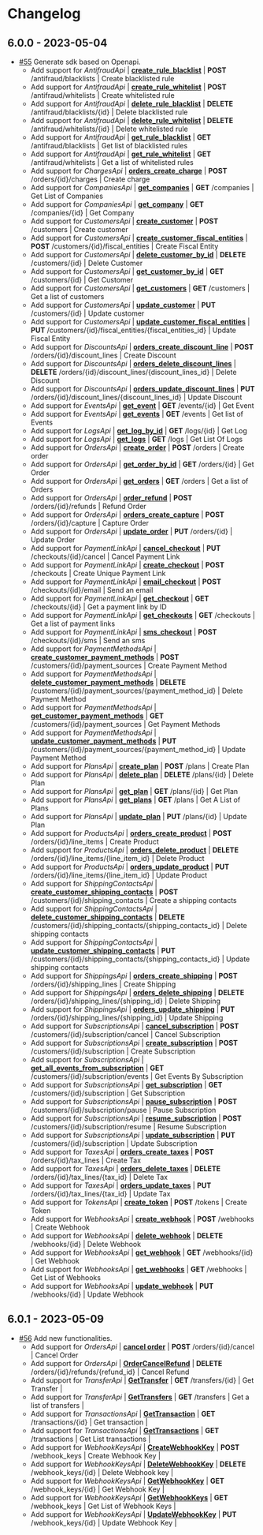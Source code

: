 # Changelog

## 6.0.0 - 2023-05-04
* [#55](https://github.com/conekta/conekta-.net/pull/55) Generate sdk based on Openapi.
  * Add support for *AntifraudApi* | [**create_rule_blacklist**](docs/AntifraudApi.md#create_rule_blacklist) | **POST** /antifraud/blacklists | Create blacklisted rule
  * Add support for *AntifraudApi* | [**create_rule_whitelist**](docs/AntifraudApi.md#create_rule_whitelist) | **POST** /antifraud/whitelists | Create whitelisted rule
  * Add support for *AntifraudApi* | [**delete_rule_blacklist**](docs/AntifraudApi.md#delete_rule_blacklist) | **DELETE** /antifraud/blacklists/{id} | Delete blacklisted rule
  * Add support for *AntifraudApi* | [**delete_rule_whitelist**](docs/AntifraudApi.md#delete_rule_whitelist) | **DELETE** /antifraud/whitelists/{id} | Delete whitelisted rule
  * Add support for *AntifraudApi* | [**get_rule_blacklist**](docs/AntifraudApi.md#get_rule_blacklist)       | **GET** /antifraud/blacklists | Get list of blacklisted rules
  * Add support for *AntifraudApi* | [**get_rule_whitelist**](docs/AntifraudApi.md#get_rule_whitelist)       | **GET** /antifraud/whitelists | Get a list of whitelisted rules
  * Add support for *ChargesApi*   | [**orders_create_charge**](docs/ChargesApi.md#orders_create_charge)     | **POST** /orders/{id}/charges | Create charge
  * Add support for *CompaniesApi* | [**get_companies**](docs/CompaniesApi.md#get_companies) | **GET** /companies | Get List of Companies
  * Add support for *CompaniesApi* | [**get_company**](docs/CompaniesApi.md#get_company) | **GET** /companies/{id} | Get Company
  * Add support for *CustomersApi* | [**create_customer**](docs/CustomersApi.md#create_customer) | **POST** /customers | Create customer
  * Add support for *CustomersApi* | [**create_customer_fiscal_entities**](docs/CustomersApi.md#create_customer_fiscal_entities) | **POST** /customers/{id}/fiscal_entities | Create Fiscal Entity
  * Add support for *CustomersApi* | [**delete_customer_by_id**](docs/CustomersApi.md#delete_customer_by_id) | **DELETE** /customers/{id} | Delete Customer
  * Add support for *CustomersApi* | [**get_customer_by_id**](docs/CustomersApi.md#get_customer_by_id) | **GET** /customers/{id} | Get Customer
  * Add support for *CustomersApi* | [**get_customers**](docs/CustomersApi.md#get_customers) | **GET** /customers | Get a list of customers
  * Add support for *CustomersApi* | [**update_customer**](docs/CustomersApi.md#update_customer) | **PUT** /customers/{id} | Update customer
  * Add support for *CustomersApi* | [**update_customer_fiscal_entities**](docs/CustomersApi.md#update_customer_fiscal_entities) | **PUT** /customers/{id}/fiscal_entities/{fiscal_entities_id} | Update  Fiscal Entity
  * Add support for *DiscountsApi* | [**orders_create_discount_line**](docs/DiscountsApi.md#orders_create_discount_line) | **POST** /orders/{id}/discount_lines | Create Discount
  * Add support for *DiscountsApi* | [**orders_delete_discount_lines**](docs/DiscountsApi.md#orders_delete_discount_lines) | **DELETE** /orders/{id}/discount_lines/{discount_lines_id} | Delete Discount
  * Add support for *DiscountsApi* | [**orders_update_discount_lines**](docs/DiscountsApi.md#orders_update_discount_lines) | **PUT** /orders/{id}/discount_lines/{discount_lines_id} | Update Discount
  * Add support for *EventsApi*    | [**get_event**](docs/EventsApi.md#get_event) | **GET** /events/{id} | Get Event
  * Add support for *EventsApi*    | [**get_events**](docs/EventsApi.md#get_events) | **GET** /events | Get list of Events
  * Add support for *LogsApi* | [**get_log_by_id**](docs/LogsApi.md#get_log_by_id) | **GET** /logs/{id} | Get Log
  * Add support for *LogsApi* | [**get_logs**](docs/LogsApi.md#get_logs) | **GET** /logs | Get List Of Logs
  * Add support for *OrdersApi* | [**create_order**](docs/OrdersApi.md#create_order) | **POST** /orders | Create order
  * Add support for *OrdersApi* | [**get_order_by_id**](docs/OrdersApi.md#get_order_by_id) | **GET** /orders/{id} | Get Order
  * Add support for *OrdersApi* | [**get_orders**](docs/OrdersApi.md#get_orders) | **GET** /orders | Get a list of Orders
  * Add support for *OrdersApi* | [**order_refund**](docs/OrdersApi.md#order_refund) | **POST** /orders/{id}/refunds | Refund Order
  * Add support for *OrdersApi* | [**orders_create_capture**](docs/OrdersApi.md#orders_create_capture) | **POST** /orders/{id}/capture | Capture Order
  * Add support for *OrdersApi* | [**update_order**](docs/OrdersApi.md#update_order) | **PUT** /orders/{id} | Update Order
  * Add support for *PaymentLinkApi* | [**cancel_checkout**](docs/PaymentLinkApi.md#cancel_checkout) | **PUT** /checkouts/{id}/cancel | Cancel Payment Link
  * Add support for *PaymentLinkApi* | [**create_checkout**](docs/PaymentLinkApi.md#create_checkout) | **POST** /checkouts | Create Unique Payment Link
  * Add support for *PaymentLinkApi* | [**email_checkout**](docs/PaymentLinkApi.md#email_checkout) | **POST** /checkouts/{id}/email | Send an email
  * Add support for *PaymentLinkApi* | [**get_checkout**](docs/PaymentLinkApi.md#get_checkout) | **GET** /checkouts/{id} | Get a payment link by ID
  * Add support for *PaymentLinkApi* | [**get_checkouts**](docs/PaymentLinkApi.md#get_checkouts) | **GET** /checkouts | Get a list of payment links
  * Add support for *PaymentLinkApi* | [**sms_checkout**](docs/PaymentLinkApi.md#sms_checkout) | **POST** /checkouts/{id}/sms | Send an sms
  * Add support for *PaymentMethodsApi* | [**create_customer_payment_methods**](docs/PaymentMethodsApi.md#create_customer_payment_methods) | **POST** /customers/{id}/payment_sources | Create Payment Method
  * Add support for *PaymentMethodsApi* | [**delete_customer_payment_methods**](docs/PaymentMethodsApi.md#delete_customer_payment_methods) | **DELETE** /customers/{id}/payment_sources/{payment_method_id} | Delete Payment Method
  * Add support for *PaymentMethodsApi* | [**get_customer_payment_methods**](docs/PaymentMethodsApi.md#get_customer_payment_methods) | **GET** /customers/{id}/payment_sources | Get Payment Methods
  * Add support for *PaymentMethodsApi* | [**update_customer_payment_methods**](docs/PaymentMethodsApi.md#update_customer_payment_methods) | **PUT** /customers/{id}/payment_sources/{payment_method_id} | Update Payment Method
  * Add support for *PlansApi* | [**create_plan**](docs/PlansApi.md#create_plan) | **POST** /plans | Create Plan
  * Add support for *PlansApi* | [**delete_plan**](docs/PlansApi.md#delete_plan) | **DELETE** /plans/{id} | Delete Plan
  * Add support for *PlansApi* | [**get_plan**](docs/PlansApi.md#get_plan) | **GET** /plans/{id} | Get Plan
  * Add support for *PlansApi* | [**get_plans**](docs/PlansApi.md#get_plans) | **GET** /plans | Get A List of Plans
  * Add support for *PlansApi* | [**update_plan**](docs/PlansApi.md#update_plan) | **PUT** /plans/{id} | Update Plan
  * Add support for *ProductsApi* | [**orders_create_product**](docs/ProductsApi.md#orders_create_product) | **POST** /orders/{id}/line_items | Create Product
  * Add support for *ProductsApi* | [**orders_delete_product**](docs/ProductsApi.md#orders_delete_product) | **DELETE** /orders/{id}/line_items/{line_item_id} | Delete Product
  * Add support for *ProductsApi* | [**orders_update_product**](docs/ProductsApi.md#orders_update_product) | **PUT** /orders/{id}/line_items/{line_item_id} | Update Product
  * Add support for *ShippingContactsApi* | [**create_customer_shipping_contacts**](docs/ShippingContactsApi.md#create_customer_shipping_contacts) | **POST** /customers/{id}/shipping_contacts | Create a shipping contacts
  * Add support for *ShippingContactsApi* | [**delete_customer_shipping_contacts**](docs/ShippingContactsApi.md#delete_customer_shipping_contacts) | **DELETE** /customers/{id}/shipping_contacts/{shipping_contacts_id} | Delete shipping contacts
  * Add support for *ShippingContactsApi* | [**update_customer_shipping_contacts**](docs/ShippingContactsApi.md#update_customer_shipping_contacts) | **PUT** /customers/{id}/shipping_contacts/{shipping_contacts_id} | Update shipping contacts
  * Add support for *ShippingsApi* | [**orders_create_shipping**](docs/ShippingsApi.md#orders_create_shipping) | **POST** /orders/{id}/shipping_lines | Create Shipping
  * Add support for *ShippingsApi* | [**orders_delete_shipping**](docs/ShippingsApi.md#orders_delete_shipping) | **DELETE** /orders/{id}/shipping_lines/{shipping_id} | Delete Shipping
  * Add support for *ShippingsApi* | [**orders_update_shipping**](docs/ShippingsApi.md#orders_update_shipping) | **PUT** /orders/{id}/shipping_lines/{shipping_id} | Update Shipping
  * Add support for *SubscriptionsApi* | [**cancel_subscription**](docs/SubscriptionsApi.md#cancel_subscription) | **POST** /customers/{id}/subscription/cancel | Cancel Subscription
  * Add support for *SubscriptionsApi* | [**create_subscription**](docs/SubscriptionsApi.md#create_subscription) | **POST** /customers/{id}/subscription | Create Subscription
  * Add support for *SubscriptionsApi* | [**get_all_events_from_subscription**](docs/SubscriptionsApi.md#get_all_events_from_subscription) | **GET** /customers/{id}/subscription/events | Get Events By Subscription
  * Add support for *SubscriptionsApi* | [**get_subscription**](docs/SubscriptionsApi.md#get_subscription) | **GET** /customers/{id}/subscription | Get Subscription
  * Add support for *SubscriptionsApi* | [**pause_subscription**](docs/SubscriptionsApi.md#pause_subscription) | **POST** /customers/{id}/subscription/pause | Pause Subscription
  * Add support for *SubscriptionsApi* | [**resume_subscription**](docs/SubscriptionsApi.md#resume_subscription) | **POST** /customers/{id}/subscription/resume | Resume Subscription
  * Add support for *SubscriptionsApi* | [**update_subscription**](docs/SubscriptionsApi.md#update_subscription) | **PUT** /customers/{id}/subscription | Update Subscription
  * Add support for *TaxesApi* | [**orders_create_taxes**](docs/TaxesApi.md#orders_create_taxes) | **POST** /orders/{id}/tax_lines | Create Tax
  * Add support for *TaxesApi* | [**orders_delete_taxes**](docs/TaxesApi.md#orders_delete_taxes) | **DELETE** /orders/{id}/tax_lines/{tax_id} | Delete Tax
  * Add support for *TaxesApi* | [**orders_update_taxes**](docs/TaxesApi.md#orders_update_taxes) | **PUT** /orders/{id}/tax_lines/{tax_id} | Update Tax
  * Add support for *TokensApi* | [**create_token**](docs/TokensApi.md#create_token) | **POST** /tokens | Create Token
  * Add support for *WebhooksApi* | [**create_webhook**](docs/WebhooksApi.md#create_webhook) | **POST** /webhooks | Create Webhook
  * Add support for *WebhooksApi* | [**delete_webhook**](docs/WebhooksApi.md#delete_webhook) | **DELETE** /webhooks/{id} | Delete Webhook
  * Add support for *WebhooksApi* | [**get_webhook**](docs/WebhooksApi.md#get_webhook) | **GET** /webhooks/{id} | Get Webhook
  * Add support for *WebhooksApi* | [**get_webhooks**](docs/WebhooksApi.md#get_webhooks) | **GET** /webhooks | Get List of Webhooks
  * Add support for *WebhooksApi* | [**update_webhook**](docs/WebhooksApi.md#update_webhook) | **PUT** /webhooks/{id} | Update Webhook

## 6.0.1 - 2023-05-09
* [#56](https://github.com/conekta/conekta-.net/pull/56) Add new functionalities.
  * Add support for *OrdersApi* | [**cancel order**](docs/OrdersApi.md#cancelorder) | **POST** /orders/{id}/cancel | Cancel Order
  * Add support for *OrdersApi* | [**OrderCancelRefund**](docs/OrdersApi.md#ordercancelrefund) | **DELETE** /orders/{id}/refunds/{refund_id} | Cancel Refund 
  * Add support for *TransferApi* | [**GetTransfer**](docs/TransfersApi.md#gettransfer) | **GET** /transfers/{id} | Get Transfer |
  * Add support for *TransferApi* | [**GetTransfers**](docs/TransfersApi.md#gettransfers) | **GET** /transfers | Get a list of transfers |
  * Add support for *TransactionsApi* | [**GetTransaction**](docs/TransactionsApi.md#gettransaction) | **GET** /transactions/{id} | Get transaction |
  * Add support for *TransactionsApi* | [**GetTransactions**](docs/TransactionsApi.md#gettransactions) | **GET** /transactions | Get List transactions |
  * Add support for *WebhookKeysApi* | [**CreateWebhookKey**](docs/WebhookKeysApi.md#createwebhookkey) | **POST** /webhook_keys | Create Webhook Key |
  * Add support for *WebhookKeysApi* | [**DeleteWebhookKey**](docs/WebhookKeysApi.md#deletewebhookkey) | **DELETE** /webhook_keys/{id} | Delete Webhook key |
  * Add support for *WebhookKeysApi* | [**GetWebhookKey**](docs/WebhookKeysApi.md#getwebhookkey) | **GET** /webhook_keys/{id} | Get Webhook Key |
  * Add support for *WebhookKeysApi* | [**GetWebhookKeys**](docs/WebhookKeysApi.md#getwebhookkeys) | **GET** /webhook_keys | Get List of Webhook Keys |
  * Add support for *WebhookKeysApi* | [**UpdateWebhookKey**](docs/WebhookKeysApi.md#updatewebhookkey) | **PUT** /webhook_keys/{id} | Update Webhook Key |
